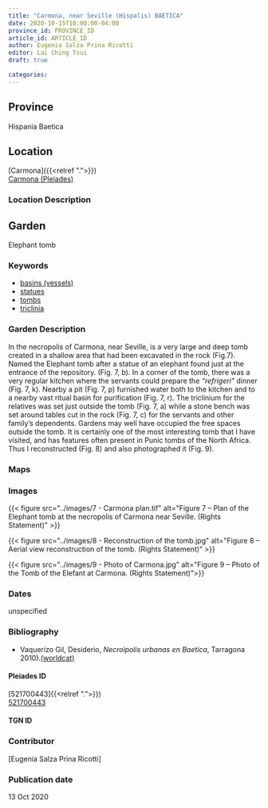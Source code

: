 ```yaml
---
title: "Carmona, near Seville (Hispalis) BAETICA"
date: 2020-10-15T10:00:00-04:00
province_id: PROVINCE_ID
article_id: ARTICLE_ID
author: Eugenia Salza Prina Ricotti
editor: Lai Ching Tsui
draft: true

categories:
---
```


## Province
Hispania Baetica

<!--### Province Description-->

<!-- DESCRIPTION -->


## Location

[Carmona]({{<relref ".">}}) \
[Carmona (Pleiades)](https://pleiades.stoa.org/places/521700443)

### Location Description

<!--## Sublocation-->

<!--
[AREA WITHIN LOCATION, LIKE “PALATINE HILL”](GEOREFERENCE LINK)
A sublocation is any area larger than an individual garden, but located within a location. I would always try to include a link to a controlled vocabulary here if possible. This ID may well be different from the Garden ID, e.g., Pompeii versus a Garden in one of the houses which has its own Pleiades ID.
-->

<!--### Sublocation Description-->

<!-- DESCRIPTION -->

## Garden

Elephant tomb

### Keywords

- [basins (vessels)](http://vocab.getty.edu/page/aat/300045614)
- [statues](http://vocab.getty.edu/page/aat/300047600)
- [tombs](http://vocab.getty.edu/page/aat/300005926)
- [triclinia](http://vocab.getty.edu/page/aat/300004359)


### Garden Description

In the necropolis of Carmona, near Seville, is a very large and deep tomb created in a shallow area that had been excavated in the rock (Fig.7). Named the Elephant tomb after a statue of an elephant found just at the entrance of the repository. (Fig. 7, b). In a corner of the tomb, there was a very regular kitchen where the servants could prepare the *“refrigeri”*  dinner (Fig. 7, k). Nearby a pit (Fig. 7, p) furnished water both to the kitchen and to a nearby vast ritual basin for purification (Fig. 7, r). The triclinium for the relatives was set just outside the tomb (Fig. 7, a) while a stone bench was set around tables cut in the rock (Fig. 7, c) for the servants and other family’s dependents. Gardens may well have occupied the free spaces outside the tomb. It is certainly one of the most interesting tomb that I have visited, and has features often present in Punic tombs of the North Africa. Thus I reconstructed (Fig. 8) and also photographed it (Fig. 9).


### Maps

<!--
{{< figure src="IMG_URL" alt="ALT_TEXT" title="CAPTION" >}}
-->

<!--### Plans-->

<!--
{{< figure src="IMG_URL" alt="ALT_TEXT" title="CAPTION" >}}
-->

### Images


{{< figure src="../images/7 - Carmona plan.tif" alt="Figure 7 – Plan of the Elephant tomb at the necropolis of Carmona near Seville. (Rights Statement)" >}}

{{< figure src="../images/8 - Reconstruction of the tomb.jpg" alt="Figure 8 – Aerial view reconstruction of the tomb. (Rights Statement)" >}}

{{< figure src="../images/9 - Photo of Carmona.jpg" alt="Figure 9 – Photo of the Tomb of the Elefant at Carmona. (Rights Statement)">}}



### Dates

unspecified

### Bibliography
* Vaquerizo Gil, Desiderio, *Necroìpolis urbanas en Baetica*, Tarragona 2010).[(worldcat)](http://www.worldcat.org/oclc/929776098)


<!--#### Periodo ID-->

<!-- [PERIODO_ID](https://pleiades.stoa.org/places/PLEIADES_ID) -->

#### Pleiades ID
[521700443]{{<relref ".">}}) \
[521700443](https://pleiades.stoa.org/places/521700443)

#### TGN ID
<!-- [TGN_ID](http://vocab.getty.edu/page/tgn/TGN_ID) -->

### Contributor
[Eugenia Salza Prina Ricotti]


### Publication date
13 Oct 2020